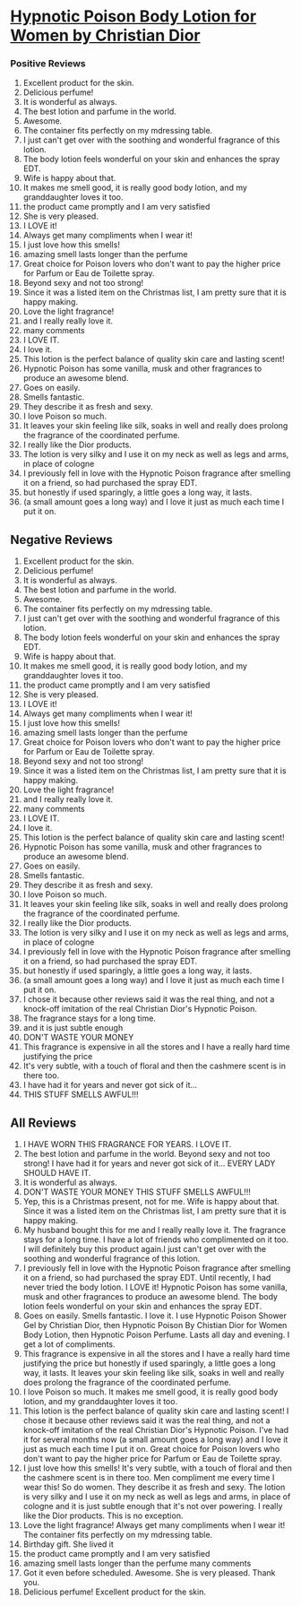 # [Hypnotic Poison Body Lotion for Women by Christian Dior](https://products.checkmycream.com/products/Hypnotic-Poison-Body-Lotion-for-Women-by-Christian-Dior.html)

### Positive Reviews

<ol>
      <li>Excellent product for the skin.</li>
      <li>Delicious perfume!</li>
      <li>It is wonderful as always.</li>
      <li>The best lotion and parfume in the world.</li>
      <li>Awesome.</li>
      <li>The container fits perfectly on my mdressing table.</li>
      <li>I just can&#x27;t get over with the soothing and wonderful fragrance of this lotion.</li>
      <li>The body lotion feels wonderful on your skin and enhances the spray EDT.</li>
      <li>Wife is happy about that.</li>
      <li>It makes me smell good, it is really good body lotion, and my granddaughter loves it too.</li>
      <li>the product came promptly and I am very satisfied</li>
      <li>She is very pleased.</li>
      <li>I LOVE it!  </li>
      <li>Always get many compliments when I wear it!</li>
      <li>I just love how this smells!</li>
      <li>amazing smell lasts longer than the perfume</li>
      <li>Great choice for Poison lovers who don&#x27;t want to pay the higher price for Parfum or Eau de Toilette spray.</li>
      <li>Beyond sexy and not too strong!</li>
      <li>Since it was a listed item on the Christmas list, I am pretty sure that it is happy making.</li>
      <li>Love the light fragrance!  </li>
      <li>and I really really love it.</li>
      <li>many comments</li>
      <li>I LOVE IT.</li>
      <li>I love it.</li>
      <li>This lotion is the perfect balance of quality skin care and lasting scent!  </li>
      <li>Hypnotic Poison has some vanilla, musk and other fragrances to produce an awesome blend.  </li>
      <li>Goes on easily.</li>
      <li>Smells fantastic.</li>
      <li>They describe it as fresh and sexy.</li>
      <li>I love Poison so much.</li>
      <li>It leaves your skin feeling like silk, soaks in well and really does prolong the fragrance of the coordinated perfume.</li>
      <li>I really like the  Dior products.</li>
      <li>The lotion is very silky and I use it on my neck as well as legs and arms, in place of cologne</li>
      <li>I previously fell in love with the Hypnotic Poison fragrance after smelling it on a friend, so had purchased the spray EDT.  </li>
      <li>but honestly if used sparingly, a little goes a long way, it lasts.</li>
      <li>(a small amount goes a long way) and I love it just as much each time I put it on.  </li>
</ol>


<h2>Negative Reviews</h2>
<ol>
<li> Excellent product for the skin.</li>
<li> Delicious perfume!</li>
<li> It is wonderful as always.</li>
<li> The best lotion and parfume in the world.</li>
<li> Awesome.</li>
<li> The container fits perfectly on my mdressing table.</li>
<li> I just can&#x27;t get over with the soothing and wonderful fragrance of this lotion.</li>
<li> The body lotion feels wonderful on your skin and enhances the spray EDT.</li>
<li> Wife is happy about that.</li>
<li> It makes me smell good, it is really good body lotion, and my granddaughter loves it too.</li>
<li> the product came promptly and I am very satisfied</li>
<li> She is very pleased.</li>
<li> I LOVE it!  </li>
<li> Always get many compliments when I wear it!</li>
<li> I just love how this smells!</li>
<li> amazing smell lasts longer than the perfume</li>
<li> Great choice for Poison lovers who don&#x27;t want to pay the higher price for Parfum or Eau de Toilette spray.</li>
<li> Beyond sexy and not too strong!</li>
<li> Since it was a listed item on the Christmas list, I am pretty sure that it is happy making.</li>
<li> Love the light fragrance!  </li>
<li> and I really really love it.</li>
<li> many comments</li>
<li> I LOVE IT.</li>
<li> I love it.</li>
<li> This lotion is the perfect balance of quality skin care and lasting scent!  </li>
<li> Hypnotic Poison has some vanilla, musk and other fragrances to produce an awesome blend.  </li>
<li> Goes on easily.</li>
<li> Smells fantastic.</li>
<li> They describe it as fresh and sexy.</li>
<li> I love Poison so much.</li>
<li> It leaves your skin feeling like silk, soaks in well and really does prolong the fragrance of the coordinated perfume.</li>
<li> I really like the  Dior products.</li>
<li> The lotion is very silky and I use it on my neck as well as legs and arms, in place of cologne</li>
<li> I previously fell in love with the Hypnotic Poison fragrance after smelling it on a friend, so had purchased the spray EDT.  </li>
<li> but honestly if used sparingly, a little goes a long way, it lasts.</li>
<li> (a small amount goes a long way) and I love it just as much each time I put it on.  </li>
<li> I chose it because other reviews said it was the real thing, and not a knock-off imitation of the real Christian Dior&#x27;s Hypnotic Poison.  </li>
<li> The fragrance stays for a long time.</li>
<li> and it is just subtle enough</li>
<li> DON&#x27;T WASTE YOUR MONEY</li>
<li> This fragrance is expensive in all the stores and I have a really hard time justifying the price</li>
<li> It&#x27;s very subtle, with a touch of floral and then the cashmere scent is in there too.</li>
<li> I have had it for years and never got sick of it...</li>
<li> THIS STUFF SMELLS AWFUL!!!</li>
</ol>

<h2>All Reviews</h2>

<ol>
    <li> I HAVE WORN THIS FRAGRANCE FOR YEARS.  I LOVE IT.</li>
    <li> The best lotion and parfume in the world. Beyond sexy and not too strong! I have had it for years and never got sick of it... EVERY LADY SHOULD HAVE IT.</li>
    <li> It is wonderful as always.</li>
    <li> DON&#x27;T WASTE YOUR MONEY THIS STUFF SMELLS AWFUL!!!</li>
    <li> Yep, this is a Christmas present, not for me. Wife is happy about that. Since it was a listed item on the Christmas list, I am pretty sure that it is happy making.</li>
    <li> My husband bought this for me and I really really love it. The fragrance stays for a long time. I have a lot of friends who complimented on it too. I will definitely buy this product again.I just can&#x27;t get over with the soothing and wonderful fragrance of this lotion.</li>
    <li> I previously fell in love with the Hypnotic Poison fragrance after smelling it on a friend, so had purchased the spray EDT.  Until recently, I had never tried the body lotion.  I LOVE it!  Hypnotic Poison has some vanilla, musk and other fragrances to produce an awesome blend.  The body lotion feels wonderful on your skin and enhances the spray EDT.</li>
    <li> Goes on easily. Smells fantastic. I love it. I use Hypnotic Poison Shower Gel by Christian Dior, then Hypnotic Poison By Chistian Dior for Women Body Lotion, then Hypnotic Poison Perfume. Lasts all day and evening. I get a lot of compliments.</li>
    <li> This fragrance is expensive in all the stores and I have a really hard time justifying the price but honestly if used sparingly, a little goes a long way, it lasts. It leaves your skin feeling like silk, soaks in well and really does prolong the fragrance of the coordinated perfume.</li>
    <li> I love Poison so much. It makes me smell good, it is really good body lotion, and my granddaughter loves it too.</li>
    <li> This lotion is the perfect balance of quality skin care and lasting scent!  I chose it because other reviews said it was the real thing, and not a knock-off imitation of the real Christian Dior&#x27;s Hypnotic Poison.  I&#x27;ve had it for several months now (a small amount goes a long way) and I love it just as much each time I put it on.  Great choice for Poison lovers who don&#x27;t want to pay the higher price for Parfum or Eau de Toilette spray.</li>
    <li> I just love how this smells! It&#x27;s very subtle, with a touch of floral and then the cashmere scent is in there too. Men compliment me every time I wear this! So do women. They describe it as fresh and sexy. The lotion is very silky and I use it on my neck as well as legs and arms, in place of cologne and it is just subtle enough that it&#x27;s not over powering. I really like the  Dior products. This is no exception.</li>
    <li> Love the light fragrance!  Always get many compliments when I wear it! The container fits perfectly on my mdressing table.</li>
    <li> Birthday gift. She lived it</li>
    <li> the product came promptly and I am very satisfied</li>
    <li> amazing smell lasts longer than the perfume many comments</li>
    <li> Got it even before scheduled. Awesome. She is very pleased. Thank you.</li>
    <li> Delicious perfume! Excellent product for the skin.</li>
</ol>




